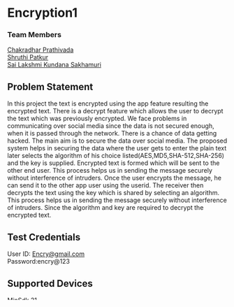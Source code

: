 # Encryption1
### Team Members
[Chakradhar Prathivada](https://github.com/Chakri15099)<br>
[Shruthi Patkur](https://github.com/pshruthi04)<br>
[Sai Lakshmi Kundana Sakhamuri](https://github.com/kundanaSakhamuri98)<br>
## Problem Statement
In this project the text is encrypted using the app feature resulting the encrypted text. 
There is a decrypt feature which allows the user to decrypt the text which was previously encrypted.
We face problems in communicating over social media since the data is not secured enough, when it is passed through the network.
There is a chance of data getting hacked. The main aim is to secure the data over social media. 
The proposed system helps in securing the data where the user gets to enter the plain text later selects the algorithm of his choice listed(AES,MD5,SHA-512,SHA-256) and the key is supplied.
Encrypted text is formed which will be sent to the other end user. This process helps us in sending the message securely without interference of intruders.
Once the user encrypts the message, he can send it to the other app user using the userid. The receiver then decrypts the text using the key which is shared by selecting an algorithm.
This process helps us in sending the message securely without interference of intruders. Since the algorithm and key are required to decrypt the encrypted text.

## Test Credentials
User ID: Encry@gmail.com  
Password:encry@123

## Supported Devices

MinSdk 21<br>
targetSdk 32<br>
version "1.0"

## Advantages
Maintain Security 


## Activities
Encryption and Decryption : Encrypts a particular message and sends it to the other person and later we can Decrypt it.
